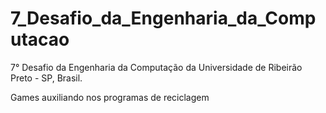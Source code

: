 # 7_Desafio_da_Engenharia_da_Computacao
7° Desafio da Engenharia da Computação da Universidade de Ribeirão Preto - SP, Brasil.

Games auxiliando nos programas de reciclagem
